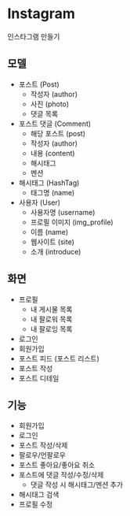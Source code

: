 # Instagram

인스타그램 만들기

## 모델

- 포스트 (Post)
    - 작성자 (author)
    - 사진 (photo)
    - 댓글 목록
- 포스트 댓글 (Comment)
	- 해당 포스트 (post)
    - 작성자 (author)
    - 내용 (content)
    - 해시태그
    - 멘션
- 해시태그 (HashTag)
    - 태그명 (name)
- 사용자 (User)
    - 사용자명 (username)
    - 프로필 이미지 (img_profile)
    - 이름 (name)
    - 웹사이트 (site)
    - 소개 (introduce)
    
## 화면

- 프로필
	- 내 게시물 목록
	- 내 팔로워 목록
	- 내 팔로잉 목록
- 로그인
- 회원가입
- 포스트 피드 (포스트 리스트)
- 포스트 작성
- 포스트 디테일

## 기능

- 회원가입
- 로그인
- 포스트 작성/삭제
- 팔로우/언팔로우
- 포스트 좋아요/좋아요 취소
- 포스트에 댓글 작성/수정/삭제
	- 댓글 작성 시 해시태그/멘션 추가
- 해시태그 검색
- 프로필 수정
